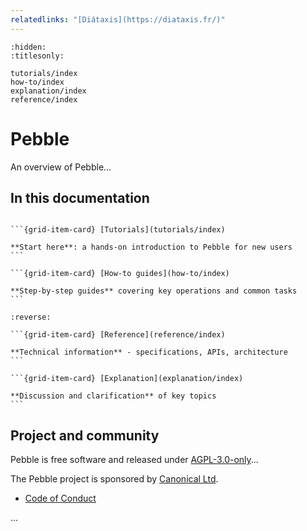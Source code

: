 ```yaml
---
relatedlinks: "[Diátaxis](https://diataxis.fr/)"
---
```


```{filtered-toctree}
:hidden:
:titlesonly:

tutorials/index
how-to/index
explanation/index
reference/index
```

# Pebble

An overview of Pebble...

## In this documentation

````{grid} 1 1 2 2

```{grid-item-card} [Tutorials](tutorials/index)

**Start here**: a hands-on introduction to Pebble for new users
```

```{grid-item-card} [How-to guides](how-to/index)

**Step-by-step guides** covering key operations and common tasks
```

````

````{grid} 1 1 2 2
:reverse:

```{grid-item-card} [Reference](reference/index)

**Technical information** - specifications, APIs, architecture
```

```{grid-item-card} [Explanation](explanation/index)

**Discussion and clarification** of key topics
```

````

## Project and community

Pebble is free software and released under
[AGPL-3.0-only](https://www.gnu.org/licenses/agpl-3.0.en.html)...

The Pebble project is sponsored by [Canonical Ltd](https://www.canonical.com).

- [Code of Conduct](https://ubuntu.com/community/ethos/code-of-conduct)

...